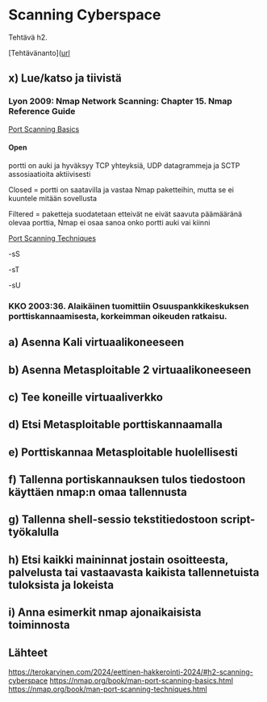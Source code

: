 # Scanning Cyberspace

Tehtävä h2. 

[Tehtävänanto]([url](https://terokarvinen.com/2024/eettinen-hakkerointi-2024/#h2-scanning-cyberspace)

## x) Lue/katso ja tiivistä

### Lyon 2009: Nmap Network Scanning: Chapter 15. Nmap Reference Guide

[Port Scanning Basics](https://nmap.org/book/man-port-scanning-basics.html)

#### Open 

portti on auki ja hyväksyy TCP yhteyksiä, UDP datagrammeja ja SCTP assosiaatioita aktiivisesti

Closed = portti on saatavilla ja vastaa Nmap paketteihin, mutta se ei kuuntele mitään sovellusta

Filtered = paketteja suodatetaan etteivät ne eivät saavuta päämääränä olevaa porttia, Nmap ei osaa sanoa onko portti auki vai kiinni

[Port Scanning Techniques](https://nmap.org/book/man-port-scanning-techniques.html)

-sS

-sT

-sU

### KKO 2003:36. Alaikäinen tuomittiin Osuuspankkikeskuksen porttiskannaamisesta, korkeimman oikeuden ratkaisu.



### 



## a) Asenna Kali virtuaalikoneeseen


## b) Asenna Metasploitable 2 virtuaalikoneeseen


## c) Tee koneille virtuaaliverkko


## d) Etsi Metasploitable porttiskannaamalla


## e) Porttiskannaa Metasploitable huolellisesti


## f) Tallenna portiskannauksen tulos tiedostoon käyttäen nmap:n omaa tallennusta


## g) Tallenna shell-sessio tekstitiedostoon script-työkalulla 


## h) Etsi kaikki maininnat jostain osoitteesta, palvelusta tai vastaavasta kaikista tallennetuista tuloksista ja lokeista


## i) Anna esimerkit nmap ajonaikaisista toiminnosta

## Lähteet

https://terokarvinen.com/2024/eettinen-hakkerointi-2024/#h2-scanning-cyberspace
https://nmap.org/book/man-port-scanning-basics.html
https://nmap.org/book/man-port-scanning-techniques.html

